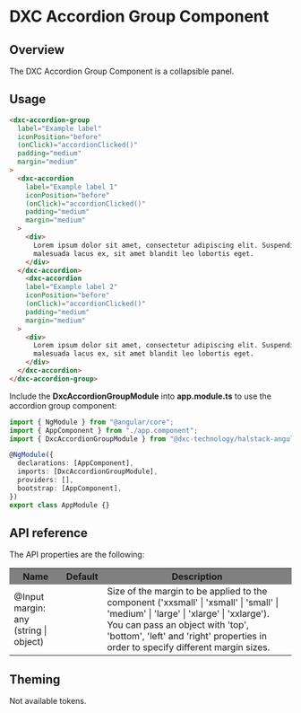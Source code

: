 # DXC Accordion Group Component

## Overview

The DXC Accordion Group Component is a collapsible panel.

## Usage

```html
<dxc-accordion-group
  label="Example label"
  iconPosition="before"
  (onClick)="accordionClicked()"
  padding="medium"
  margin="medium"
>
  <dxc-accordion
    label="Example label 1"
    iconPosition="before"
    (onClick)="accordionClicked()"
    padding="medium"
    margin="medium"
  >
    <div>
      Lorem ipsum dolor sit amet, consectetur adipiscing elit. Suspendisse
      malesuada lacus ex, sit amet blandit leo lobortis eget.
    </div>
  </dxc-accordion>
    <dxc-accordion
    label="Example label 2"
    iconPosition="before"
    (onClick)="accordionClicked()"
    padding="medium"
    margin="medium"
  >
    <div>
      Lorem ipsum dolor sit amet, consectetur adipiscing elit. Suspendisse
      malesuada lacus ex, sit amet blandit leo lobortis eget.
    </div>
  </dxc-accordion>
</dxc-accordion-group>
```

Include the **DxcAccordionGroupModule** into **app.module.ts** to use the accordion group component:

```ts
import { NgModule } from "@angular/core";
import { AppComponent } from "./app.component";
import { DxcAccordionGroupModule } from "@dxc-technology/halstack-angular";

@NgModule({
  declarations: [AppComponent],
  imports: [DxcAccordionGroupModule],
  providers: [],
  bootstrap: [AppComponent],
})
export class AppModule {}
```

## API reference

The API properties are the following:

<table>
    <tr style="background-color: grey">
        <th>Name</th>
        <th>Default</th>
        <th>Description</th>
    </tr>
        <td>@Input<br>margin: any (string | object)</td>
        <td></td>
        <td>
            Size of the margin to be applied to the component ('xxsmall' |
            'xsmall' | 'small' | 'medium' | 'large' | 'xlarge' | 'xxlarge'). You
            can pass an object with 'top', 'bottom', 'left' and 'right' properties
            in order to specify different margin sizes.
        </td>
    </tr>
</table>

## Theming

Not available tokens.
